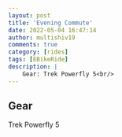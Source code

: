 ```yaml
---
layout: post
title: 'Evening Commute'
date: 2022-05-04 16:47:14
author: multishiv19
comments: true
category: [rides]
tags: [EBikeRide]
description: |
    Gear: Trek Powerfly 5<br/>
---
```


## Gear
Trek Powerfly 5



<div width='100%' class='strava-embed-placeholder' data-embed-type='activity' data-embed-id='7084866394'></div>
<script src='https://strava-embeds.com/embed.js'></script>
